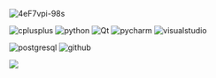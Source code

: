 <!-- https://github.com/simple-icons/simple-icons/blob/develop/slugs.md -->
<!-- https://shields.io/ -->
<!-- https://github.com/DenverCoder1/readme-typing-svg -->

<!-- Image -->
![4eF7vpi-98s](https://user-images.githubusercontent.com/79199956/175012500-7950c65a-9dc0-4b80-b552-3d6a06ffc1fb.jpg)

<!-- Typing -->
<!-- [![Typing SVG](https://readme-typing-svg.herokuapp.com?color=EEEEEE&background=1A1A1A&center=true&vCenter=true&width=1100&height=70&lines=KALENSKY)](https://git.io/typing-svg) -->

<!-- Most used languages -->
<!-- <img align="center" style="margin:6rem" src="https://github-readme-stats.vercel.app/api/top-langs/?username=imitatehappiness&card_width=1000 &layout=compact&hide=html,css&title_color=EEEEEE&text_color=c9cacc&icon_color=EEEEEE&bg_color=1a1a1a" /> -->

<!-- Languages & Tools -->
<!-- ## Languages and Tools -->

![cplusplus](https://img.shields.io/badge/-C++-05122A?style=for-the-badge&color=1a1a1a&logo=cplusplus) ![python](https://img.shields.io/badge/-Python-05122A?style=for-the-badge&color=1a1a1a&logo=python) ![Qt](https://img.shields.io/badge/-Qt-05122A?style=for-the-badge&color=1a1a1a&logo=qt) ![pycharm](https://img.shields.io/badge/-pycharm-05122A?style=for-the-badge&color=1a1a1a&logo=pycharm) ![visualstudio](https://img.shields.io/badge/-VS-05122A?style=for-the-badge&color=1a1a1a&logo=visualstudio) 

![postgresql](https://img.shields.io/badge/-PostgresSQL-05122A?style=for-the-badge&color=1a1a1a&logo=postgresql) ![github](https://img.shields.io/badge/-Github-05122A?style=for-the-badge&color=1a1a1a&logo=github)

<!-- ![windows](https://img.shields.io/badge/-windows-05122A?style=for-the-badge&color=1a1a1a&logo=windows) ![Linux](https://img.shields.io/badge/-Linux-05122A?style=for-the-badge&color=1a1a1a&logo=linux) ![AstraLinux](https://img.shields.io/badge/-Astra%20Linux-05122A?style=for-the-badge&color=1a1a1a&logo=linux)  -->

<!-- ![ninja_0](https://user-images.githubusercontent.com/79199956/175010819-a4e97b33-d933-4f48-8c5b-2c0088066cf3.png) ![ninja_1](https://user-images.githubusercontent.com/79199956/175011196-190ec99c-b6d1-43e3-8358-31747dfefc14.png) ![ninja_2](https://user-images.githubusercontent.com/79199956/175011373-83385fc9-131d-42dc-870a-f121c2c4f628.png) -->

<!--  ![git](https://img.shields.io/badge/-Git-05122A?style=for-the-badge&color=1a1a1a&logo=git) ![postgresql](https://img.shields.io/badge/-PostgresSQL-05122A?style=for-the-badge&color=1a1a1a&logo=postgresql) -->

<!-- ![virtualbox](https://img.shields.io/badge/-virtualbox-05122A?style=for-the-badge&color=1a1a1a&logo=virtualbox)  
![notion](https://img.shields.io/badge/-Notion-05122A?style=for-the-badge&color=1a1a1a&logo=notion) ![adobephotoshop](https://img.shields.io/badge/-adobe%20PS-05122A?style=for-the-badge&color=1a1a1a&logo=adobephotoshop) 
![telegram](https://img.shields.io/badge/-telegram-05122A?style=for-the-badge&color=1a1a1a&logo=telegram) ![discord](https://img.shields.io/badge/-discord-05122A?style=for-the-badge&color=1a1a1a&logo=discord) -->

<!-- Profile Views Counter-->
![](https://komarev.com/ghpvc/?username=imitatehappiness&style=for-the-badge&color=1a1a1a)

<!-- Leed Code -->
<!-- [![KnlnKS's LeetCode stats](https://leetcode-stats-six.vercel.app/api?username=imitatehappiness&theme=dark)](https://github.com/KnlnKS/leetcode-stats) -->
